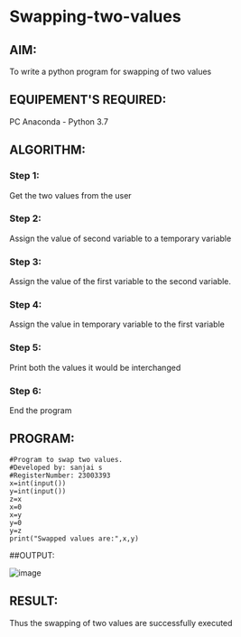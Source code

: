 # Swapping-two-values
## AIM:
To write a python program for swapping of two values
## EQUIPEMENT'S REQUIRED: 
PC
Anaconda - Python 3.7
## ALGORITHM: 
### Step 1:
Get the two values from the user
### Step 2: 
Assign the value of second variable to a temporary variable 
### Step 3: 
Assign the value of the first variable to the second variable.
### Step 4:  
Assign the value in temporary variable to the first variable
### Step 5: 
Print both the values it would be interchanged
### Step 6: 
End the program
## PROGRAM:
```
#Program to swap two values.
#Developed by: sanjai s
#RegisterNumber: 23003393
x=int(input())
y=int(input())
z=x
x=0
x=y
y=0
y=z
print("Swapped values are:",x,y)
```
##OUTPUT:

![image](https://github.com/Sanjaikee/Swapping-two-values/assets/150231888/cefcaadd-11e4-4769-9428-d09331590499)



## RESULT:
Thus the swapping of two values are successfully executed



